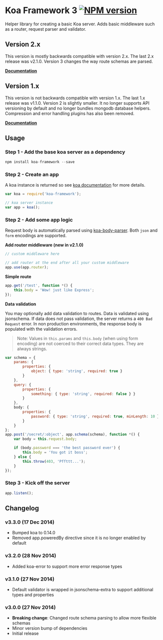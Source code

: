 Koa Framework 3    [![NPM version][npm-image]][npm-url]
===============


Helper library for creating a basic Koa server. Adds basic middleware such as a router, request parser and validator.


Version 2.x
-----------

This version is mostly backwards compatible with version 2.x. The last 2.x release was v2.1.0. Version 3 changes the way route schemas are parsed.

**[Documentation](https://gitlab.com/jksdua/koa-framework/blob/v2.1.0/readme.md "Version 2.1.0 documentation")**

Version 1.x
-----------

This version is not backwards compatible with version 1.x. The last 1.x release was v1.1.0. Version 2 is slightly smaller. It no longer supports API versioning by default and no longer bundles mongodb database helpers. Compression and error handling plugins has also been removed.

**[Documentation](https://gitlab.com/jksdua/koa-framework/blob/v1.1.0/readme.md "Version 1.1.0 documentation")**


Usage
-----

### Step 1 - Add the base koa server as a dependency

```javascript
npm install koa-framework --save
```

### Step 2 - Create an app

A koa instance is returned so see [koa documentation](koajs.com) for more details.

```javascript
var koa = require('koa-framework');

// koa server instance
var app = koa();
```

### Step 2 - Add some app logic

Request body is automatically parsed using [koa-body-parser](https://github.com/thomseddon/koa-body-parser). Both `json` and `form` encodings are supported.

**Add router middleware (new in v2.1.0)**

```js
// custom middleware here

// add router at the end after all your custom middleware
app.use(app.router);
```


**Simple route**

```js
app.get('/test', function *() {
	this.body = 'Wow! just like Express';
});
```

**Data validation**

You may optionally add data validation to routes. Data is validated using jsonschema. If data does not pass validation, the server returns a `400 Bad Request` error. In non production environments, the response body is populated with the validation errors.

> Note: Values in `this.params` and `this.body` (when using form encoding) are not coerced to their correct data types. They are always strings.

```js
var schema = {
	params: {
		properties: {
			object: { type: 'string', required: true }
		}
	},
	query: {
		properties: {
			something: { type: 'string', required: false } }
		}
	},
	body: {
		properties: {
			password: { type: 'string', required: true, minLength: 10 }
		}
	}
};
app.post('/secret/:object', app.schema(schema), function *() {
	var body = this.request.body;

	if (body.password === 'the best password ever') {
		this.body = 'You got it boss';
	} else {
		this.throw(403, 'Pffttt...');
	}
});
```


### Step 3 - Kick off the server

```javascript
app.listen();
```


Changelog
---------

### v3.3.0 (17 Dec 2014)
- Bumped koa to 0.14.0
- Removed app.poweredBy directive since it is no longer enabled by default

### v3.2.0 (28 Nov 2014)
- Added koa-error to support more error response types

### v3.1.0 (27 Nov 2014)
- Default validator is wrapped in jsonschema-extra to support additional types and properties

### v3.0.0 (27 Nov 2014)
- **Breaking change**: Changed route schema parsing to allow more flexible schemas
- Minor version bump of dependencies
- Initial release


[npm-image]: https://img.shields.io/npm/v/koa-framework.svg?style=flat-square
[npm-url]: https://npmjs.org/package/koa-framework
